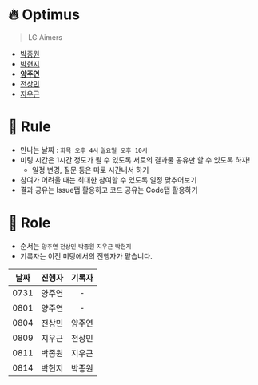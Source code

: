 # 🔥 Optimus
> LG Aimers
- [박종원](https://github.com/qwqw82000)
- [박현지](https://github.com/parkhyunji1)
- **[양주연](https://github.com/juyeon211)**
- [전상민](https://github.com/sangmandu)
- [지우근](https://github.com/UGeunJi)

# 📗 Rule
- 만나는 날짜 : `화목 오후 4시` `일요일 오후 10시`
- 미팅 시간은 1시간 정도가 될 수 있도록 서로의 결과물 공유만 할 수 있도록 하자!
  - 일정 변경, 질문 등은 따로 시간내서 하기
- 참여가 어려울 때는 최대한 참여할 수 있도록 일정 맞추어보기
- 결과 공유는 Issue탭 활용하고 코드 공유는 Code탭 활용하기

# 🧩 Role
- 순서는 `양주연` `전상민` `박종원` `지우근` `박현지`
- 기록자는 이전 미팅에서의 진행자가 맡습니다.

|날짜|진행자|기록자|
|:---:|:---:|:---:|
|0731|양주연|-|
|0801|양주연|-|
|0804|전상민|양주연|
|0809|지우근|전상민|
|0811|박종원|지우근|
|0814|박현지|박종원|
